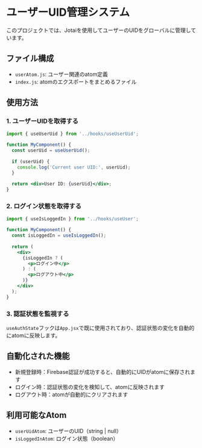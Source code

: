 # ユーザーUID管理システム

このプロジェクトでは、Jotaiを使用してユーザーのUIDをグローバルに管理しています。

## ファイル構成

- `userAtom.js`: ユーザー関連のatom定義
- `index.js`: atomのエクスポートをまとめるファイル

## 使用方法

### 1. ユーザーUIDを取得する

```jsx
import { useUserUid } from '../hooks/useUserUid';

function MyComponent() {
  const userUid = useUserUid();
  
  if (userUid) {
    console.log('Current user UID:', userUid);
  }
  
  return <div>User ID: {userUid}</div>;
}
```

### 2. ログイン状態を取得する

```jsx
import { useIsLoggedIn } from '../hooks/useUser';

function MyComponent() {
  const isLoggedIn = useIsLoggedIn();
  
  return (
    <div>
      {isLoggedIn ? (
        <p>ログイン中</p>
      ) : (
        <p>ログアウト中</p>
      )}
    </div>
  );
}
```

### 3. 認証状態を監視する

`useAuthState`フックは`App.jsx`で既に使用されており、認証状態の変化を自動的にatomに反映します。

## 自動化された機能

- 新規登録時：Firebase認証が成功すると、自動的にUIDがatomに保存されます
- ログイン時：認証状態の変化を検知して、atomに反映されます
- ログアウト時：atomが自動的にクリアされます

## 利用可能なAtom

- `userUidAtom`: ユーザーのUID（string | null）
- `isLoggedInAtom`: ログイン状態（boolean）
